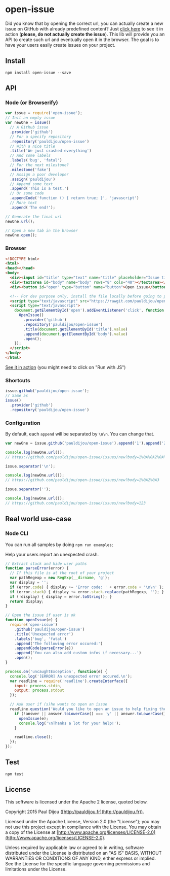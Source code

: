 # open-issue

Did you know that by opening the correct url, you can actually create a new issue on GitHub with already predefined content? Just [click here](https://github.com/pauldijou/open-issue/issues/new?title=Test&labels%5B%5D=bug&labels%5B%5D=duplicate&assignee=pauldijou&milestone=fake&body=**Please%2C%20do%20not%20actually%20create%20the%20issue!!**%20This%20is%20just%20a%20test.%0A%0A%60%60%60javascript%0Avar%20a%20%3D%201%20%2B%202%3B%0A%60%60%60%0A%0A%23%23%20Subtitle%0A%0AHope%20you%20like%20it.%20Cheers.) to see it in action (**please, do not actually create the issue**). This lib will provide you an API to create such url and eventually open it in the browser. The goal is to have your users easily create issues on your project.

## Install

```
npm install open-issue --save
```

## API

### Node (or Browserify)

```javascript
var issue = require('open-issue');
// Init an empty issue
var newOne = issue()
  // A Github issue
  .provider('github')
  // For a specify repository
  .repository('pauldijou/open-issue')
  // With a nice title
  .title('We just crashed everything')
  // And some labels
  .labels('bug', 'fatal')
  // For the next milestone?
  .milestone('fake')
  // Assign a poor developer
  .assign('pauldijou')
  // Append some text
  .append('This is a test.')
  // Or some code
  .appendCode('function () { return true; }', 'javascript')
  // More text
  .append('The end!');

// Generate the final url
newOne.url();

// Open a new tab in the browser
newOne.open();
```

### Browser

```html
<!DOCTYPE html>
<html>
<head></head>
<body>
  <div><input id="title" type="text" name="title" placeholder="Issue title"></div>
  <div><textarea id="body" name="body" rows="8" cols="40"></textarea></div>
  <div><button id="open" type="button" name="button">Open issue</button></div>

  <!-- For dev purpose only, install the file locally before going to production -->
  <script type="text/javascript" src="https://rawgit.com/pauldijou/open-issue/master/index.js"></script>
  <script type="text/javascript">
    document.getElementById('open').addEventListener('click', function () {
      OpenIssue()
        .provider('github')
        .repository('pauldijou/open-issue')
        .title(document.getElementById('title').value)
        .append(document.getElementById('body').value)
        .open();
    });
  </script>
</body>
</html>
```

[See it in action](https://jsbin.com/gebucoxere/edit?html,output) (you might need to click on "Run with JS")

### Shortcuts

```javascript
issue.github('pauldijou/open-issue');
// Same as
issue()
  .provider('github')
  .repository('pauldijou/open-issue')
```

### Configuration

By default, each `append` will be separated by `\n\n`. You can change that.

```javascript
var newOne = issue.github('pauldijou/open-issue').append('1').append('2').append('3');

console.log(newOne.url());
// https://github.com/pauldijou/open-issue/issues/new?body=1%0A%0A2%0A%0A3

issue.separator('\n');

console.log(newOne.url());
// https://github.com/pauldijou/open-issue/issues/new?body=1%0A2%0A3

issue.separator('');

console.log(newOne.url());
// https://github.com/pauldijou/open-issue/issues/new?body=123
```

## Real world use-case

### Node CLI

You can run all samples by doing `npm run examples`;

Help your users report an unexpected crash.

```javascript
// Extract stack and hide user paths
function parseError(error) {
  // If this file is at the root of your project
  var pathRegexp = new RegExp(__dirname, 'g');
  var display = '';
  if (error.code) { display += 'Error code: ' + error.code + '\n\n' };
  if (error.stack) { display += error.stack.replace(pathRegexp, ''); }
  if (!display) { display = error.toString(); }
  return display;
}

// Open the issue if user is ok
function openIssue(e) {
  require('open-issue')
    .github('pauldijou/open-issue')
    .title('Unexpected error')
    .labels('bug', 'fatal')
    .append('The following error occured:')
    .appendCode(parseError(e))
    .append('You can also add custom infos if necessary...')
    .open();
}

process.on('uncaughtException', function(e) {
  console.log('[ERROR] An unexpected error occured.\n');
  var readline = require('readline').createInterface({
    input: process.stdin,
    output: process.stdout
  });

  // Ask user if (s)he wants to open an issue
  readline.question('Would you like to open an issue to help fixing the problem? Y/n\n(this will open a new tab in your browser)\n', function(answer) {
    if (!answer || answer.toLowerCase() === 'y' || answer.toLowerCase() === 'yes') {
      openIssue(e);
      console.log('\nThanks a lot for your help!');
    }

    readline.close();
  });
});
```

## Test

```
npm test
```

## License

This software is licensed under the Apache 2 license, quoted below.

Copyright 2015 Paul Dijou ([http://pauldijou.fr](http://pauldijou.fr)).

Licensed under the Apache License, Version 2.0 (the "License"); you may not use this project except in compliance with the License. You may obtain a copy of the License at [http://www.apache.org/licenses/LICENSE-2.0](http://www.apache.org/licenses/LICENSE-2.0).

Unless required by applicable law or agreed to in writing, software distributed under the License is distributed on an "AS IS" BASIS, WITHOUT WARRANTIES OR CONDITIONS OF ANY KIND, either express or implied. See the License for the specific language governing permissions and limitations under the License.

